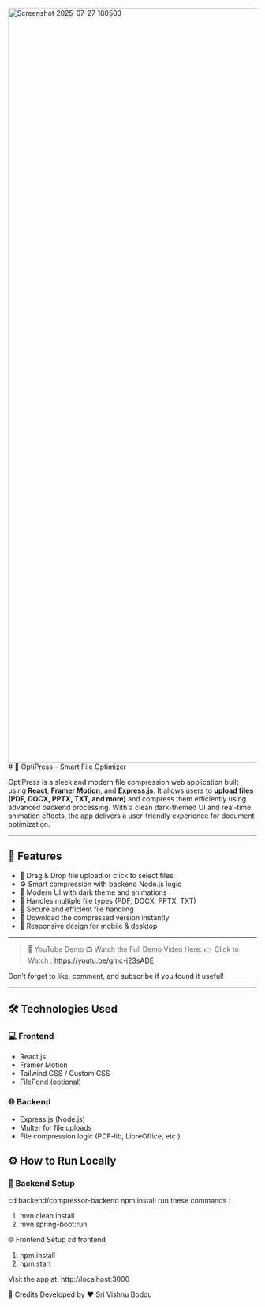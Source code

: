 <img width="2837" height="1526" alt="Screenshot 2025-07-27 180503" src="https://github.com/user-attachments/assets/8d799550-3105-4adc-b55d-03a75f39f724" /># 🎯 OptiPress – Smart File Optimizer

OptiPress is a sleek and modern file compression web application built using **React**, **Framer Motion**, and **Express.js**. It allows users to **upload files (PDF, DOCX, PPTX, TXT, and more)** and compress them efficiently using advanced backend processing. With a clean dark-themed UI and real-time animation effects, the app delivers a user-friendly experience for document optimization.

---

## 🚀 Features

- 📁 Drag & Drop file upload or click to select files
- ⚙️ Smart compression with backend Node.js logic
- 🎨 Modern UI with dark theme and animations
- 🧠 Handles multiple file types (PDF, DOCX, PPTX, TXT)
- 🔐 Secure and efficient file handling
- 💾 Download the compressed version instantly
- 📱 Responsive design for mobile & desktop

---


> 🎥 YouTube Demo
📺 Watch the Full Demo Video Here:
👉 Click to Watch : https://youtu.be/gmc-i23sADE

Don't forget to like, comment, and subscribe if you found it useful!

---

## 🛠️ Technologies Used

### 💻 Frontend
- React.js
- Framer Motion
- Tailwind CSS / Custom CSS
- FilePond (optional)

### 🌐 Backend
- Express.js (Node.js)
- Multer for file uploads
- File compression logic (PDF-lib, LibreOffice, etc.)


## ⚙️ How to Run Locally

### 🔧 Backend Setup
cd backend/compressor-backend
npm install
run these commands : 
1. mvn clean install
2. mvn spring-boot:run

🌐 Frontend Setup
cd frontend
1. npm install
2. npm start
   
Visit the app at: http://localhost:3000


🙌 Credits
Developed by ❤️ Sri Vishnu Boddu

